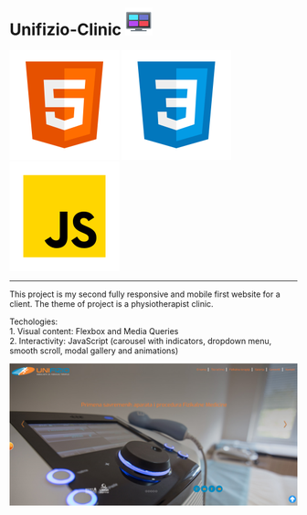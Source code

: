 # Unifizio-Clinic ![Screenshot](favicon/icons8-layout-48.png) 
![Screenshot](favicon/icons8-html-5.svg) ![Screenshot](favicon/icons8-css3.svg)  ![Screenshot](favicon/icons8-javascript.svg)  <br>
  <hr>

This project is my second fully responsive and mobile first website for a client. The theme of project is a physiotherapist clinic.

Techologies:<br> 1. Visual content:
Flexbox and Media Queries <br>
             2. Interactivity: JavaScript (carousel with indicators, dropdown menu, smooth scroll, modal gallery and animations)<br>

           
![Screenshot](Unifizio.png)
